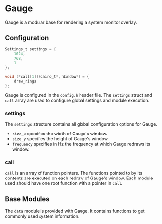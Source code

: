 # Gauge

Gauge is a modular base for rendering a system monitor overlay.

## Configuration

```C
Settings_t settings = {
    1024,
    768,
    1
};

void (*call[1])(cairo_t*, Window*) = {
    draw_rings
};
```

Gauge is configured in the `config.h` header file. The `settings` struct and `call` array are used to configure global settings and module execution.

### settings

The `settings` structure contains all global configuration options for Gauge.

* `size_x` specifies the width of Gauge's window.
* `size_y` specifies the height of Gauge's window.
* `frequency` specifies in Hz the frequency at which Gauge redraws its window.

### call

`call` is an array of function pointers. The functions pointed to by its contents are executed on each redraw of Gauge's window. Each module used should have one root function with a pointer in `call`.

## Base Modules

The `data` module is provided with Gauge. It contains functions to get commonly used system information.
